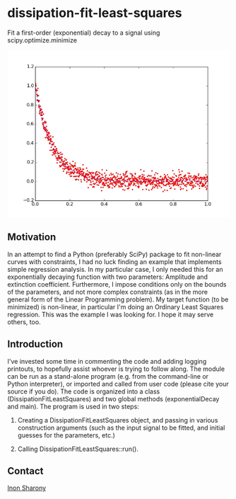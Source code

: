 # dissipation-fit-least-squares
Fit a first-order (exponential) decay to a signal using scipy.optimize.minimize

![Dissipation Fit Least Squares](resources/DissipationFitLeastSquares.jpg)

## Motivation
In an attempt to find a Python (preferably SciPy) package to fit non-linear curves with constraints, I had no luck finding an example that implements simple regression analysis. 
In my particular case, I only needed this for an exponentially decaying function with two parameters: Amplitude and extinction coefficient. Furthermore, I impose conditions only on the bounds of the parameters, and not more complex constraints (as in the more general form of the Linear Programming problem).
My target function (to be minimized) is non-linear, in particular I'm doing an Ordinary Least Squares regression. This was the example I was looking for. I hope it may serve others, too.

## Introduction
I've invested some time in commenting the code and adding logging printouts, to hopefully assist whoever is trying to follow along.
The module can be run as a stand-alone program (e.g. from the command-line or Python interpreter), or imported and called from user code (please cite your source if you do).
The code is organized into a class (DissipationFitLeastSquares) and two global methods (exponentialDecay and main). The program is used in two steps:

1. Creating a DissipationFitLeastSquares object, and passing in various construction arguments (such as the input signal to be fitted, and initial guesses for the parameters, etc.)

2. Calling DissipationFitLeastSquares::run().

## Contact
[Inon Sharony](www.tau.ac.il/~inonshar)
